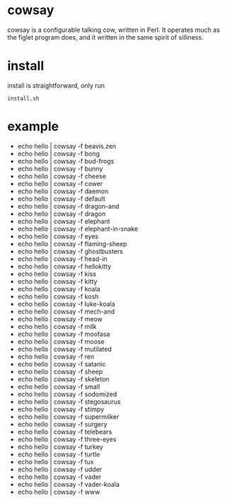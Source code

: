 # cowsay
cowsay is a configurable talking cow, written in Perl.  It operates
much as the figlet program does, and it written in the same spirit
of silliness.

# install
install is straightforward, only run
```
install.sh
```

# example
* echo hello | cowsay -f beavis.zen
* echo hello | cowsay -f bong
* echo hello | cowsay -f bud-frogs
* echo hello | cowsay -f bunny
* echo hello | cowsay -f cheese
* echo hello | cowsay -f cower
* echo hello | cowsay -f daemon
* echo hello | cowsay -f default
* echo hello | cowsay -f dragon-and
* echo hello | cowsay -f dragon
* echo hello | cowsay -f elephant
* echo hello | cowsay -f elephant-in-snake
* echo hello | cowsay -f eyes
* echo hello | cowsay -f flaming-sheep
* echo hello | cowsay -f ghostbusters
* echo hello | cowsay -f head-in
* echo hello | cowsay -f hellokitty
* echo hello | cowsay -f kiss
* echo hello | cowsay -f kitty
* echo hello | cowsay -f koala
* echo hello | cowsay -f kosh
* echo hello | cowsay -f luke-koala
* echo hello | cowsay -f mech-and
* echo hello | cowsay -f meow
* echo hello | cowsay -f milk
* echo hello | cowsay -f moofasa
* echo hello | cowsay -f moose
* echo hello | cowsay -f mutilated
* echo hello | cowsay -f ren
* echo hello | cowsay -f satanic
* echo hello | cowsay -f sheep
* echo hello | cowsay -f skeleton
* echo hello | cowsay -f small
* echo hello | cowsay -f sodomized
* echo hello | cowsay -f stegosaurus
* echo hello | cowsay -f stimpy
* echo hello | cowsay -f supermilker
* echo hello | cowsay -f surgery
* echo hello | cowsay -f telebears
* echo hello | cowsay -f three-eyes
* echo hello | cowsay -f turkey
* echo hello | cowsay -f turtle
* echo hello | cowsay -f tux
* echo hello | cowsay -f udder
* echo hello | cowsay -f vader
* echo hello | cowsay -f vader-koala
* echo hello | cowsay -f www

